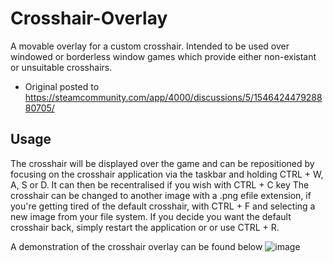 # Crosshair-Overlay
A movable overlay for a custom crosshair. Intended to be used over windowed or borderless window games which provide either non-existant or unsuitable crosshairs.

- Original posted to https://steamcommunity.com/app/4000/discussions/5/154642447928880705/

## Usage
The crosshair will be displayed over the game and can be repositioned by focusing on the crosshair application via the taskbar and holding CTRL + W, A, S or D.
It can  then be recentralised if you wish with CTRL + C key
The crosshair can be changed to another image with a .png efile extension, if you're getting tired of the default crosshair, with CTRL + F and selecting a new image from your file system.
If you decide you want the default crosshair back, simply restart the application or or use CTRL + R.

A demonstration of the crosshair overlay can be found below
![image](https://steamuserimages-a.akamaihd.net/ugc/96095950945185476/AE7791679409306A0BB3F8CC86463D17373370A2/)
